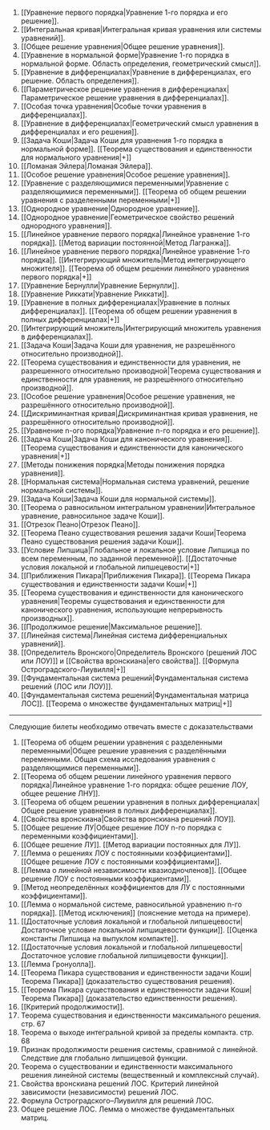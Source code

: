 1. [[Уравнение первого порядка|Уравнение 1-го порядка и его решение]].
2. [[Интегральная кривая|Интегральная кривая уравнения или системы уравнений]].
3. [[Общее решение уравнения|Общее решение уравнения]].
4. [[Уравнение в нормальной форме|Уравнение 1-го порядка в нормальной форме. Область определения, геометрический смысл]].
5. [[Уравнение в дифференциалах|Уравнение в дифференциалах, его решение. Область определения]].
6. [[Параметрическое решение уравнения в дифференциалах|Параметрическое решение уравнения в дифференциалах]].
7. [[Особая точка уравнения|Особые точки уравнения в дифференциалах]].
8. [[Уравнение в дифференциалах|Геометрический смысл уравнения в дифференциалах и его решения]].
9. [[Задача Коши|Задача Коши для уравнения 1-го порядка в нормальной форме]]. [[Теорема существования и единственности для нормального уравнения|+]]
10. [[Ломаная Эйлера|Ломаная Эйлера]].
11. [[Особое решение уравнения|Особое решение уравнения]].
12. [[Уравнение с разделяющимися переменными|Уравнение с разделяющимися переменными]]. [[Теорема об общем решении уравнения с разделенными переменными|+]]
13. [[Однородное уравнение|Однородное уравнение]].
14. [[Однородное уравнение|Геометрическое свойство решений однородного уравнения]].
15. [[Линейное уравнение первого порядка|Линейное уравнение 1-го порядка]]. [[Метод вариации постоянной|Метод Лагранжа]].
16. [[Линейное уравнение первого порядка|Линейное уравнение 1-го порядка]]. [[Интегрирующий множитель|Метод интегрирующего множителя]]. [[Теорема об общем решении линейного уравнения первого порядка|+]]
17. [[Уравнение Бернулли|Уравнение Бернулли]].
18. [[Уравнение Риккати|Уравнение Риккати]].
19. [[Уравнение в полных дифференциалах|Уравнение в полных дифференциалах]]. [[Теорема об общем решении уравнения в полных дифференциалах|+]]
20. [[Интегрирующий множитель|Интегрирующий множитель уравнения в дифференциалах]].
21. [[Задача Коши|Задача Коши для уравнения, не разрешённого относительно производной]].
22. [[Теорема существования и единственности для уравнения, не разрешенного относительно производной|Теорема существования и единственности для уравнения, не разрешённого относительно производной]].
23. [[Особое решение уравнения|Особое решение уравнения, не разрешённого относительно производной]].
24. [[Дискриминантная кривая|Дискриминантная кривая уравнения, не разрешённого относительно производной]].
25. [[Уравнение n-ого порядка|Уравнение n-го порядка и его решение]].
26. [[Задача Коши|Задача Коши для канонического уравнения]]. [[Теорема существования и единственности для канонического уравнения|+]]
27. [[Методы понижения порядка|Методы понижения порядка уравнения]].
28. [[Нормальная система|Нормальная система уравнений, решение нормальной системы]].
29. [[Задача Коши|Задача Коши для нормальной системы]].
30. [[Теорема о равносильном интегральном уравнении|Интегральное уравнение, равносильное задаче Коши]].
31. [[Отрезок Пеано|Отрезок Пеано]].
32. [[Теорема Пеано существования решения задачи Коши|Теорема Пеано существования решения задачи Коши]].
33. [[Условие Липшица|Глобальное и локальное условие Липшица по всем переменным, по заданной переменной]]. [[Достаточные условия локальной и глобальной липшецевости|+]]
34. [[Приближения Пикара|Приближения Пикара]]. [[Теорема Пикара существования и единственности задачи Коши|+]]
35. [[Теорема существования и единственности для канонического уравнения|Теоремы существования и единственности для канонического уравнения, использующие непрерывность производных]].
36. [[Продолжимое решение|Максимальное решение]].
37. [[Линейная система|Линейная система дифференциальных уравнений]].
38. [[Определитель Вронского|Определитель Вронского (решений ЛОС или ЛОУ)]] и [[Свойства вронскиана|его свойства]]. [[Формула Остроградского-Лиувилля|+]]
39. [[Фундаментальная система решений|Фундаментальная система решений (ЛОС или ЛОУ)]].
40. [[Фундаментальная система решений|Фундаментальная матрица ЛОС]]. [[Теорема о множестве фундаментальных матриц|+]]

---

Следующие билеты необходимо отвечать вместе с доказательствами
1. [[Теорема об общем решении уравнения с разделенными переменными|Общее решение уравнения с разделёнными переменными. Общая схема исследования уравнения с разделяющимися переменными]].
2. [[Теорема об общем решении линейного уравнения первого порядка|Линейное уравнение 1-го порядка: общее решение ЛОУ, общее решение ЛНУ]].
3. [[Теорема об общем решении уравнения в полных дифференциалах|Общее решение уравнения в полных дифференциалах]].
4. [[Свойства вронскиана|Свойства вронскиана решений ЛОУ]].
5. [[Общее решение ЛУ|Общее решение ЛОУ n-го порядка с переменными коэффициентами]].
6. [[Общее решение ЛУ]]. [[Метод вариации постоянных для ЛУ]].
7. [[Лемма о решениях ЛОУ с постоянными коэффициентами]]. [[Общее решение ЛОУ с постоянными коэффициентами]].
8. [[Лемма о линейной независимости квазиодночленов]]. [[Общее решение ЛОУ с постоянными коэффициентами]].
9. [[Метод неопределённых коэффициентов для ЛУ с постоянными коэффициентами]].
10. [[Лемма о нормальной системе, равносильной уравнению n-го порядка]]. [[Метод исключения]] (пояснение метода на примере).
11. [[Достаточные условия локальной и глобальной липшецевости|Достаточное условие локальной липшицевости функции]]. [[Оценка константы Липшица на выпуклом компакте]].
12. [[Достаточные условия локальной и глобальной липшецевости|Достаточное условие глобальной липшицевости функции]].
13. [[Лемма Гронуолла]].
14. [[Теорема Пикара существования и единственности задачи Коши|Теорема Пикара]] (доказательство существования решения).
15. [[Теорема Пикара существования и единственности задачи Коши|Теорема Пикара]] (доказательство единственности решения).
16. [[Критерий продолжимости]].
17. Теорема существования и единственности максимального решения. стр. 67
18. Теорема о выходе интегральной кривой за пределы компакта. стр. 68
19. Признак продолжимости решения системы, сравнимой с линейной. Следствие для глобально липшицевой функции.
20. Теорема о существовании и единственности максимального решения линейной системы (вещественный и комплексный случай).
21. Свойства вронскиана решений ЛОС. Критерий линейной зависимости (независимости) решений ЛОС.
22. Формула Остроградского–Лиувилля для решений ЛОС.
23. Общее решение ЛОС. Лемма о множестве фундаментальных матриц.
